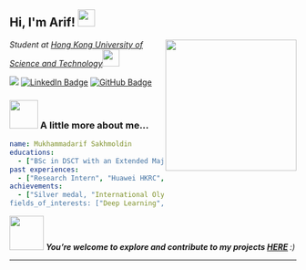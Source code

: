 <h2> Hi, I'm Arif! <img src="https://media.giphy.com/media/YnlQLqedIKQkBJwGYN/giphy.gif" width="30"></h2>
<img align='right' src="https://media.giphy.com/media/lRLzrbhmh5pFf4jOga/giphy.gif" width="230">
<p><em>Student at <a href="https://hkust.edu.hk">Hong Kong University of Science and Technology</a><img src="https://media.giphy.com/media/hQd1EyvVrfxu012N4P/giphy.gif" width="30"></br>
</em></p>


![](https://komarev.com/ghpvc/?username=LastZhabka&style=for-the-badge&color=green)
[![LinkedIn Badge](https://img.shields.io/badge/LinkedIn-0077B5?style=for-the-badge&logo=linkedin&colore=green)](https://www.linkedin.com/in/mukhammadarifsakhmoldin/) 
[![GitHub Badge](https://img.shields.io/github/followers/LastZhabka?style=for-the-badge&color=green)](https://github.com/LastZhabka)



### <img src="https://media.giphy.com/media/Tgxr8pn069Sf7mgv0e/giphy.gif" width="50"> A little more about me...  

```yaml
name: Mukhammadarif Sakhmoldin
educations:
  - ["BSc in DSCT with an Extended Major in AI", "Aug 2023 - Present"]
past experiences: 
  - ["Research Intern", "Huawei HKRC", "Hong Kong", "Jun 2024 - Aug 2024"]
achievements:
  - ["Silver medal, "International Olympiad in Informatics (IOI)", "Indonesia", "Aug 2022"]
fields_of_interests: ["Deep Learning", "Comiplers", "Algorithms and Data Strcutures"]

```

<img src="https://media.giphy.com/media/dtCcz6dVBp52cpjWB8/giphy.gif" width="60"> <em><b>You’re welcome to explore and contribute to my projects [HERE](https://github.com/orgs/experiments-lain/repositories) </b> :)</em>

---

<!-- GIFs from https://giphy.com/catscafecomics/ -->
